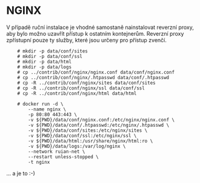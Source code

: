 # NGINX

V případě ruční instalace je vhodné samostaně nainstalovat reverzní proxy, aby bylo možno uzavřít přístup k ostatním kontejnerům.
Reverzní proxy zpřístupní pouze ty služby, které jsou určeny pro přístup zvenčí.

        # mkdir -p data/conf/sites
        # mkdir -p data/conf/ssl
        # mkdir -p data/html
        # mkdir -p data/logs
        # cp ../contrib/conf/nginx/nginx.conf data/conf/nginx.conf
        # cp ../contrib/conf/nginx/.htpasswd data/conf/.htpasswd
        # cp -R ../contrib/conf/nginx/sites data/conf/sites
        # cp -R ../contrib/conf/nginx/ssl data/conf/ssl
        # cp -R ../contrib/conf/nginx/html data/html
   
        # docker run -d \
            --name nginx \
            -p 80:80 443:443 \
            -v ${PWD}/data/conf/nginx.conf:/etc/nginx/nginx.conf \
            -v ${PWD}/data/conf/.htpasswd:/etc/nginx/.htpasswd \
            -v ${PWD}/data/conf/sites:/etc/nginx/sites \
            -v ${PWD}/data/conf/ssl:/etc/nginx/ssl \
            -v ${PWD}/data/html:/usr/share/nginx/html:ro \
            -v ${PWD}/data/logs:/var/log/nginx \
            --network ruian-net \
            --restart unless-stopped \
            -t nginx

... a je to :-)

